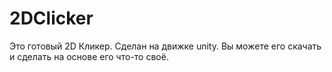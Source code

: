 # 2DClicker
Это готовый 2D Кликер. Сделан на движке unity. Вы можете его скачать и сделать на основе его что-то своё.
